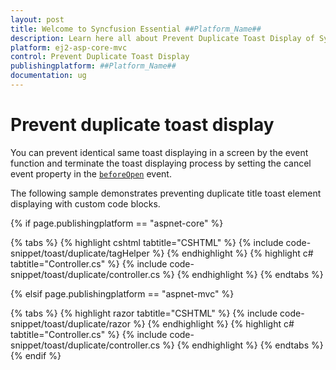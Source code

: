 ```yaml
---
layout: post
title: Welcome to Syncfusion Essential ##Platform_Name##
description: Learn here all about Prevent Duplicate Toast Display of Syncfusion Essential ##Platform_Name## widgets based on HTML5 and jQuery.
platform: ej2-asp-core-mvc
control: Prevent Duplicate Toast Display
publishingplatform: ##Platform_Name##
documentation: ug
---
```



# Prevent duplicate toast display

You can prevent identical same toast displaying in a screen by the event function and terminate the toast displaying process by setting the cancel event property in the [`beforeOpen`](https://help.syncfusion.com/cr/aspnetcore-js2/Syncfusion.EJ2.Notifications.Toast.html#Syncfusion_EJ2_Notifications_Toast_BeforeOpen) event.

The following sample demonstrates preventing duplicate title toast element displaying with custom code blocks.

{% if page.publishingplatform == "aspnet-core" %}

{% tabs %}
{% highlight cshtml tabtitle="CSHTML" %}
{% include code-snippet/toast/duplicate/tagHelper %}
{% endhighlight %}
{% highlight c# tabtitle="Controller.cs" %}
{% include code-snippet/toast/duplicate/controller.cs %}
{% endhighlight %}
{% endtabs %}

{% elsif page.publishingplatform == "aspnet-mvc" %}

{% tabs %}
{% highlight razor tabtitle="CSHTML" %}
{% include code-snippet/toast/duplicate/razor %}
{% endhighlight %}
{% highlight c# tabtitle="Controller.cs" %}
{% include code-snippet/toast/duplicate/controller.cs %}
{% endhighlight %}
{% endtabs %}
{% endif %}

